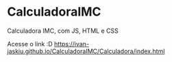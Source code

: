 # CalculadoraIMC
Calculadora IMC, com JS, HTML e CSS


Acesse o link :D
https://ivan-jaskiu.github.io/CalculadoraIMC/Calculadora/index.html
